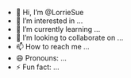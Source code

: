 - 👋 Hi, I’m @LorrieSue
- 👀 I’m interested in ...
- 🌱 I’m currently learning ...
- 💞️ I’m looking to collaborate on ...
- 📫 How to reach me ...
- 😄 Pronouns: ...
- ⚡ Fun fact: ...

<!---
LorrieSue/LorrieSue is a ✨ special ✨ repository because its `README.md` (this file) appears on your GitHub profile.
You can click the Preview link to take a look at your changes.
--->
